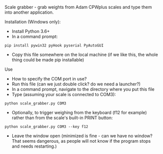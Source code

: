 Scale grabber - grab weights from Adam CPWplus scales and type them into another application.

Installation (Windows only):
- Install Python 3.6+
- In a command prompt:
```
pip install pywin32 pyHook pyserial PyAutoGUI
```
- Copy this file somewhere on the local machine
  (if we like this, the whole thing could be made pip installable)

Use
- How to specify the COM port in use?
- Run this file (can we just double click? do we need a launcher?)
- In a command prompt, navigate to the directory where you put this file
- Type (assuming your scale is connected to COM3):
```
python scale_grabber.py COM3
```
- Optionally, to trigger weighing from the keyboard (f12 for example) rather than from the scale's built-in PRINT button:
```
python scale_grabber.py COM3 --key f12
```
- Leave the window open (minimized is fine - can we have no window? That seems dangerous, as people will not know if the program stops and needs restarting.)
